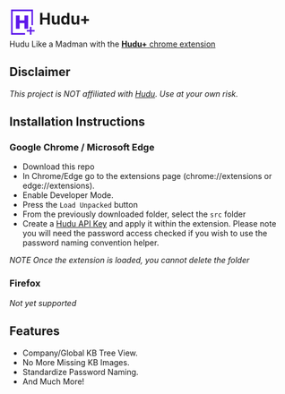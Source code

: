# <img src="./src/images/huduplus-icon-128.png" width="45" align="left" style="padding-right:.5rem;">Hudu+

Hudu Like a Madman with the [**Hudu+** chrome extension](https://chromewebstore.google.com/detail/hudu+/ephjgpphegbbhipfbncfgicnnkidighi?hl=en)

## Disclaimer

_This project is NOT affiliated with [Hudu](https://hudu.com/).  Use at your own risk._

## Installation Instructions

### Google Chrome / Microsoft Edge

* Download this repo
* In Chrome/Edge go to the extensions page (chrome://extensions or edge://extensions).
* Enable Developer Mode.
* Press the `Load Unpacked` button
* From the previously downloaded folder, select the `src` folder
* Create a [Hudu API Key](https://support.hudu.com/hc/en-us/articles/11422780787735-REST-API) and apply it within the extension. Please note you will need the password access checked if you wish to use the password naming convention helper.

_NOTE Once the extension is loaded, you cannot delete the folder_

### Firefox

_Not yet supported_


## Features

- Company/Global KB Tree View.
- No More Missing KB Images.
- Standardize Password Naming.
- And Much More!
